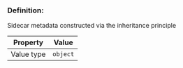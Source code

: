 ### Definition: 

Sidecar metadata constructed via the inheritance principle

| Property | Value |
|----------|--------|
| Value type | `object` |